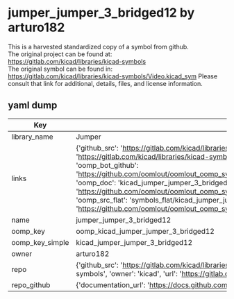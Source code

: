 # jumper_jumper_3_bridged12 by arturo182  
This is a harvested standardized copy of a symbol from github.  
The original project can be found at:  
https://gitlab.com/kicad/libraries/kicad-symbols  
The original symbol can be found in:
https://gitlab.com/kicad/libraries/kicad-symbols/Video.kicad_sym
Please consult that link for additional, details, files, and license information.  
## yaml dump  
| Key | Value |  
| --- | --- |  
| library_name | Jumper |  
| links | {'github_src': 'https://gitlab.com/kicad/libraries/kicad-symbols/Video.kicad_sym', 'github_src_repo': 'https://gitlab.com/kicad/libraries/kicad-symbols', 'oomp_bot': 'kicad_jumper_jumper_3_bridged12/working', 'oomp_bot_github': 'https://github.com/oomlout/oomlout_oomp_symbol_bot/tree/main/kicad_jumper_jumper_3_bridged12/working', 'oomp_doc': 'kicad_jumper_jumper_3_bridged12/working', 'oomp_doc_github': 'https://github.com/oomlout/oomlout_oomp_symbol_doc/tree/main/kicad_jumper_jumper_3_bridged12/working', 'oomp_src_flat': 'symbols_flat/kicad_jumper_jumper_3_bridged12/working', 'oomp_src_flat_github': 'https://github.com/oomlout/oomlout_oomp_symbol_src/tree/main/kicad_jumper_jumper_3_bridged12/working'} |  
| name | jumper_jumper_3_bridged12 |  
| oomp_key | oomp_kicad_jumper_jumper_3_bridged12 |  
| oomp_key_simple | kicad_jumper_jumper_3_bridged12 |  
| owner | arturo182 |  
| repo | {'github_src': 'https://gitlab.com/kicad/libraries/kicad-symbols/Video.kicad_sym', 'name': 'libraries/kicad-symbols', 'owner': 'kicad', 'url': 'https://gitlab.com/kicad/libraries/kicad-symbols'} |  
| repo_github | {'documentation_url': 'https://docs.github.com/rest/repos/repos#get-a-repository', 'message': 'Not Found'} |  

